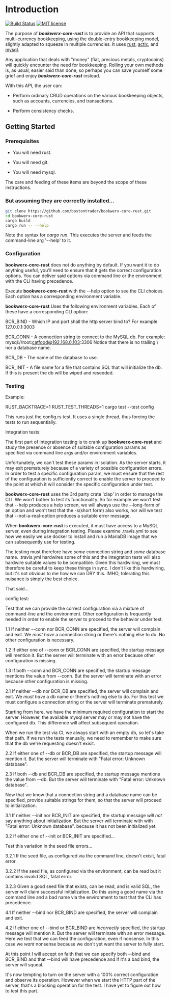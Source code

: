 # Introduction

[![Build Status](https://travis-ci.org/bostontrader/bookwerx-core-rust.png?branch=master)](https://travis-ci.org/bostontrader/bookwerx-core-rust)
[![MIT license](http://img.shields.io/badge/license-MIT-brightgreen.svg)](http://opensource.org/licenses/MIT)

The purpose of ***bookwerx-core-rust*** is to provide an API that supports multi-currency
 bookkeeping, using the double-entry bookkeeping model, slightly adapted to squeeze 
 in multiple currencies.  It uses [rust](https://www.rust-lang.org), [actix](https://actix.rs), and [mysql](https://www.mysql.com).

Any application that deals with "money" (fiat, precious metals, cryptocoins) will
quickly encounter the need for bookkeeping.  Rolling your own methods is, as usual,
 easier said than done, so perhaps you can save yourself some grief and enjoy ***bookwerx-core-rust*** instead.

With this API, the user can:

* Perform ordinary CRUD operations on the various bookkeeping objects,
such as accounts, currencies, and transactions.

* Perform consistency checks.


## Getting Started

### Prerequisites

* You will need rust.

* You will need git.

* You will need mysql.


The care and feeding of these items are beyond the scope of these instructions.

### But assuming they are correctly installed...

```bash
git clone https://github.com/bostontrader/bookwerx-core-rust.git
cd bookwerx-core-rust
cargo build
cargo run -- --help
```

Note the syntax for *cargo run*.  This executes the server and feeds the command-line arg '--help' to it.


### Configuration

**bookwerx-core-rust** does not do anything by default.  If you want it to do anything useful, you'll need to ensure that it gets the correct configuration options.  You can deliver said options via command line or the environment with the CLI having precedence.

Execute **bookwerx-core-rust** with the --help option to see the CLI choices.  Each option has a corresponding environment variable.

**bookwerx-core-rust** Uses the following environment variables.  Each of these have a corresponding CLI option:

BCR_BIND - Which IP and port shall the http server bind to? For example 127.0.0.1:3003

BCR_CONN - A connection string to connect to the MySQL db.  For example: mysql://root:catfood@192.168.0.103:3306
Notice that there is no trailing \ nor a database name.

BCR_DB - The name of the database to use.

BCR_INIT - A file name for a file that contains SQL that will initialize the db.  If this is present the db will be wiped and reseeded.


### Testing

Example:

RUST_BACKTRACE=1 RUST_TEST_THREADS=1 cargo test --test config

This runs just the config.rs test.  It uses a single thread, thus forcing the tests to run sequentially.


Integration tests:

The first part of integration testing is to crank up **bookwerx-core-rust** and study the presence or absence of suitable configuration params as specified via command line args and/or environment variables.

Unfortunately, we can't test these params in isolation.  As the server starts, it may exit prematurely because of a variety of possible configuration errors.  In order to test a specific configuration param, we must ensure that the rest of the configuration is sufficiently correct to enable the server to proceed to the point at which it will consider the specific configuration under test.

**bookwerx-core-rust** uses the 3rd party crate 'clap' in order to manage the CLI.  We won't bother to test its functionality.  So for example we won't test that --help produces a help screen, we will always use the --long-form of an option and won't test that the -s(short form) also works, nor will we test that --not-a-real-option produces a suitable error message.

When **bookwerx-core-rust** is executed, it must have access to a MySQL server, even during integration testing.  Please examine .travis.yml to see how we easily we use docker to install and run a MariaDB image that we can subsequently use for testing.
  
The testing must therefore have _some_ connection string and _some_ database name.  .travis.yml hardwires some of this and the integration tests will also hardwire suitable values to be compatible.  Given this hardwiring, we must therefore be careful to keep these things in sync.  I don't like this hardwiring, but it's not obvious to me how we can DRY this.  IMHO, tolerating this nuisance is simply the best choice.

That said...

config test:

Test that we can provide the correct configuration via a mixture of command-line and the environment.  Other configuration is frequently needed in order to enable the server to proceed to the behavior under test.


1.1 If neither --conn nor BCR_CONN are specified, the server will complain and exit.  We _must have_ a connection string or there's nothing else to do.  No other configuration is necessary.

1.2 If either one of --conn or BCR_CONN are specified, the startup message will mention it.  But the server will terminate with an error because other configuration is missing.

1.3 If both --conn and BCR_CONN are specified, the startup message mentions the value from --conn.  But the server will terminate with an error because other configuration is missing.


2.1 If neither --db nor BCR_DB are specified, the server will complain and exit.  We _must have_ a db name or there's nothing else to do.  For this test we must configure a connection string or the server will terminate prematurely.

Starting from here, we have the minimum required configuration to start the server.  However, the available mysql server may or may not have the configured db.  This difference will affect subsequent operation.

When we run the test via CI, we always start with an empty db, so let's take that path.  If we run the tests manually, we need to remember to make sure that the db we're requesting doesn't exisit.

2.2 If either one of --db or BCR_DB are specified, the startup message will mention it.  But the server will terminate with "Fatal error: Unknown database".

2.3 If both --db and BCR_DB are specified, the startup message mentions the value from --db.  But the server will terminate with "Fatal error: Unknown database".


Now that we know that a connection string and a database name can be specified, provide suitable strings for them, so that the server will proceed to initialization.
 
3.1 If neither --init nor BCR_INIT are specified, the startup message _will not_ say anything about initialization.  But the server will terminate with with "Fatal error: Unknown database". because it has not been initialized yet.

3.2 If either one of --init or BCR_INIT are specified...

Test this variation in the seed file errors...
  
3.2.1 If the seed file, as configured via the command line, doesn't exisit, fatal error.

3.2.2 If the seed file, as configured via the environment, can be read but it contains invalid SQL, fatal error.

3.2.3 Given a good seed file that exists, can be read, and is valid SQL, the server will claim successful initialization.  Do this using a good name via the command line and a bad name via the environment to test that the CLi has precedence.

4.1 If neither --bind nor BCR_BIND are specified, the server will complain and exit.  

4.2 If either one of --bind or BCR_BIND are _incorrectly_ specified, the startup message will mention it.  But the server will terminate with an error message.  Here we test that we can feed the configuration, even if nonsense.  In this case we _want_ nonsense because we don't yet want the server to fully start.


At this point I will accept on faith that we can specify both --bind and BCR_BIND and that --bind will have precedence and if it's a bad bind, the server will squeal.

It's now tempting to turn on the server with a 100% correct configuration and observe its operation.  However when we start the HTTP part of the server, that's a blocking operation for the test.  I have yet to figure out how to test this part.
